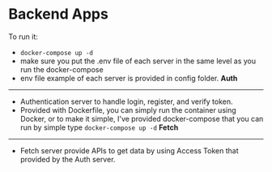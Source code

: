 # Backend Apps
To run it: 
- `docker-compose up -d` 
- make sure you put the .env file of each server in the same level as you run the docker-compose
- env file example of each server is provided in config folder.
**Auth**
----
- Authentication server to handle login, register, and verify token.
- Provided with Dockerfile, you can simply run the container using Docker, or to make it simple, I've provided docker-compose that you can run by simple type `docker-compose up -d`
**Fetch**
----
- Fetch server provide APIs to get data by using Access Token that provided by the Auth server. 


